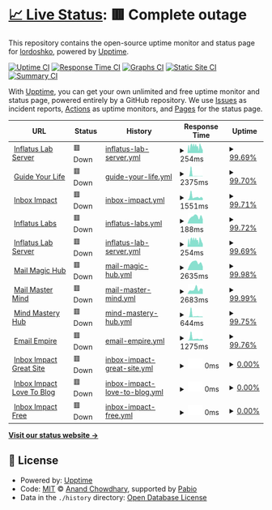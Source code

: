 # [📈 Live Status](https://lordoshko.github.io/MySitesUptime): <!--live status--> **🟥 Complete outage**

This repository contains the open-source uptime monitor and status page for [lordoshko](https://lordoshko.github.io/MySitesUptime), powered by [Upptime](https://github.com/upptime/upptime).

[![Uptime CI](https://github.com/lordoshko/MySitesUptime/workflows/Uptime%20CI/badge.svg)](https://github.com/lordoshko/MySitesUptime/actions?query=workflow%3A%22Uptime+CI%22)
[![Response Time CI](https://github.com/lordoshko/MySitesUptime/workflows/Response%20Time%20CI/badge.svg)](https://github.com/lordoshko/MySitesUptime/actions?query=workflow%3A%22Response+Time+CI%22)
[![Graphs CI](https://github.com/lordoshko/MySitesUptime/workflows/Graphs%20CI/badge.svg)](https://github.com/lordoshko/MySitesUptime/actions?query=workflow%3A%22Graphs+CI%22)
[![Static Site CI](https://github.com/lordoshko/MySitesUptime/workflows/Static%20Site%20CI/badge.svg)](https://github.com/lordoshko/MySitesUptime/actions?query=workflow%3A%22Static+Site+CI%22)
[![Summary CI](https://github.com/lordoshko/MySitesUptime/workflows/Summary%20CI/badge.svg)](https://github.com/lordoshko/MySitesUptime/actions?query=workflow%3A%22Summary+CI%22)

With [Upptime](https://upptime.js.org), you can get your own unlimited and free uptime monitor and status page, powered entirely by a GitHub repository. We use [Issues](https://github.com/lordoshko/MySitesUptime/issues) as incident reports, [Actions](https://github.com/lordoshko/MySitesUptime/actions) as uptime monitors, and [Pages](https://lordoshko.github.io/MySitesUptime) for the status page.

<!--start: status pages-->
<!-- This summary is generated by Upptime (https://github.com/upptime/upptime) -->
<!-- Do not edit this manually, your changes will be overwritten -->
<!-- prettier-ignore -->
| URL | Status | History | Response Time | Uptime |
| --- | ------ | ------- | ------------- | ------ |
| <img alt="" src="https://icons.duckduckgo.com/ip3/server.inflatuslab.com.ico" height="13"> [Inflatus Lab Server](https://server.inflatuslab.com) | 🟥 Down | [inflatus-lab-server.yml](https://github.com/LordOshko/MySitesUptime/commits/HEAD/history/inflatus-lab-server.yml) | <details><summary><img alt="Response time graph" src="./graphs/inflatus-lab-server/response-time-week.png" height="20"> 254ms</summary><br><a href="https://lordoshko.github.io/MySitesUptime/history/inflatus-lab-server"><img alt="Response time 359" src="https://img.shields.io/endpoint?url=https%3A%2F%2Fraw.githubusercontent.com%2FLordOshko%2FMySitesUptime%2FHEAD%2Fapi%2Finflatus-lab-server%2Fresponse-time.json"></a><br><a href="https://lordoshko.github.io/MySitesUptime/history/inflatus-lab-server"><img alt="24-hour response time 148" src="https://img.shields.io/endpoint?url=https%3A%2F%2Fraw.githubusercontent.com%2FLordOshko%2FMySitesUptime%2FHEAD%2Fapi%2Finflatus-lab-server%2Fresponse-time-day.json"></a><br><a href="https://lordoshko.github.io/MySitesUptime/history/inflatus-lab-server"><img alt="7-day response time 254" src="https://img.shields.io/endpoint?url=https%3A%2F%2Fraw.githubusercontent.com%2FLordOshko%2FMySitesUptime%2FHEAD%2Fapi%2Finflatus-lab-server%2Fresponse-time-week.json"></a><br><a href="https://lordoshko.github.io/MySitesUptime/history/inflatus-lab-server"><img alt="30-day response time 260" src="https://img.shields.io/endpoint?url=https%3A%2F%2Fraw.githubusercontent.com%2FLordOshko%2FMySitesUptime%2FHEAD%2Fapi%2Finflatus-lab-server%2Fresponse-time-month.json"></a><br><a href="https://lordoshko.github.io/MySitesUptime/history/inflatus-lab-server"><img alt="1-year response time 359" src="https://img.shields.io/endpoint?url=https%3A%2F%2Fraw.githubusercontent.com%2FLordOshko%2FMySitesUptime%2FHEAD%2Fapi%2Finflatus-lab-server%2Fresponse-time-year.json"></a></details> | <details><summary><a href="https://lordoshko.github.io/MySitesUptime/history/inflatus-lab-server">99.69%</a></summary><a href="https://lordoshko.github.io/MySitesUptime/history/inflatus-lab-server"><img alt="All-time uptime 99.96%" src="https://img.shields.io/endpoint?url=https%3A%2F%2Fraw.githubusercontent.com%2FLordOshko%2FMySitesUptime%2FHEAD%2Fapi%2Finflatus-lab-server%2Fuptime.json"></a><br><a href="https://lordoshko.github.io/MySitesUptime/history/inflatus-lab-server"><img alt="24-hour uptime 99.66%" src="https://img.shields.io/endpoint?url=https%3A%2F%2Fraw.githubusercontent.com%2FLordOshko%2FMySitesUptime%2FHEAD%2Fapi%2Finflatus-lab-server%2Fuptime-day.json"></a><br><a href="https://lordoshko.github.io/MySitesUptime/history/inflatus-lab-server"><img alt="7-day uptime 99.69%" src="https://img.shields.io/endpoint?url=https%3A%2F%2Fraw.githubusercontent.com%2FLordOshko%2FMySitesUptime%2FHEAD%2Fapi%2Finflatus-lab-server%2Fuptime-week.json"></a><br><a href="https://lordoshko.github.io/MySitesUptime/history/inflatus-lab-server"><img alt="30-day uptime 99.88%" src="https://img.shields.io/endpoint?url=https%3A%2F%2Fraw.githubusercontent.com%2FLordOshko%2FMySitesUptime%2FHEAD%2Fapi%2Finflatus-lab-server%2Fuptime-month.json"></a><br><a href="https://lordoshko.github.io/MySitesUptime/history/inflatus-lab-server"><img alt="1-year uptime 99.96%" src="https://img.shields.io/endpoint?url=https%3A%2F%2Fraw.githubusercontent.com%2FLordOshko%2FMySitesUptime%2FHEAD%2Fapi%2Finflatus-lab-server%2Fuptime-year.json"></a></details>
| <img alt="" src="https://icons.duckduckgo.com/ip3/guideyourlife.pro.ico" height="13"> [Guide Your Life](https://guideyourlife.pro) | 🟥 Down | [guide-your-life.yml](https://github.com/LordOshko/MySitesUptime/commits/HEAD/history/guide-your-life.yml) | <details><summary><img alt="Response time graph" src="./graphs/guide-your-life/response-time-week.png" height="20"> 2375ms</summary><br><a href="https://lordoshko.github.io/MySitesUptime/history/guide-your-life"><img alt="Response time 457" src="https://img.shields.io/endpoint?url=https%3A%2F%2Fraw.githubusercontent.com%2FLordOshko%2FMySitesUptime%2FHEAD%2Fapi%2Fguide-your-life%2Fresponse-time.json"></a><br><a href="https://lordoshko.github.io/MySitesUptime/history/guide-your-life"><img alt="24-hour response time 216" src="https://img.shields.io/endpoint?url=https%3A%2F%2Fraw.githubusercontent.com%2FLordOshko%2FMySitesUptime%2FHEAD%2Fapi%2Fguide-your-life%2Fresponse-time-day.json"></a><br><a href="https://lordoshko.github.io/MySitesUptime/history/guide-your-life"><img alt="7-day response time 2375" src="https://img.shields.io/endpoint?url=https%3A%2F%2Fraw.githubusercontent.com%2FLordOshko%2FMySitesUptime%2FHEAD%2Fapi%2Fguide-your-life%2Fresponse-time-week.json"></a><br><a href="https://lordoshko.github.io/MySitesUptime/history/guide-your-life"><img alt="30-day response time 842" src="https://img.shields.io/endpoint?url=https%3A%2F%2Fraw.githubusercontent.com%2FLordOshko%2FMySitesUptime%2FHEAD%2Fapi%2Fguide-your-life%2Fresponse-time-month.json"></a><br><a href="https://lordoshko.github.io/MySitesUptime/history/guide-your-life"><img alt="1-year response time 457" src="https://img.shields.io/endpoint?url=https%3A%2F%2Fraw.githubusercontent.com%2FLordOshko%2FMySitesUptime%2FHEAD%2Fapi%2Fguide-your-life%2Fresponse-time-year.json"></a></details> | <details><summary><a href="https://lordoshko.github.io/MySitesUptime/history/guide-your-life">99.70%</a></summary><a href="https://lordoshko.github.io/MySitesUptime/history/guide-your-life"><img alt="All-time uptime 99.86%" src="https://img.shields.io/endpoint?url=https%3A%2F%2Fraw.githubusercontent.com%2FLordOshko%2FMySitesUptime%2FHEAD%2Fapi%2Fguide-your-life%2Fuptime.json"></a><br><a href="https://lordoshko.github.io/MySitesUptime/history/guide-your-life"><img alt="24-hour uptime 99.69%" src="https://img.shields.io/endpoint?url=https%3A%2F%2Fraw.githubusercontent.com%2FLordOshko%2FMySitesUptime%2FHEAD%2Fapi%2Fguide-your-life%2Fuptime-day.json"></a><br><a href="https://lordoshko.github.io/MySitesUptime/history/guide-your-life"><img alt="7-day uptime 99.70%" src="https://img.shields.io/endpoint?url=https%3A%2F%2Fraw.githubusercontent.com%2FLordOshko%2FMySitesUptime%2FHEAD%2Fapi%2Fguide-your-life%2Fuptime-week.json"></a><br><a href="https://lordoshko.github.io/MySitesUptime/history/guide-your-life"><img alt="30-day uptime 99.84%" src="https://img.shields.io/endpoint?url=https%3A%2F%2Fraw.githubusercontent.com%2FLordOshko%2FMySitesUptime%2FHEAD%2Fapi%2Fguide-your-life%2Fuptime-month.json"></a><br><a href="https://lordoshko.github.io/MySitesUptime/history/guide-your-life"><img alt="1-year uptime 99.86%" src="https://img.shields.io/endpoint?url=https%3A%2F%2Fraw.githubusercontent.com%2FLordOshko%2FMySitesUptime%2FHEAD%2Fapi%2Fguide-your-life%2Fuptime-year.json"></a></details>
| <img alt="" src="https://icons.duckduckgo.com/ip3/inboximpact.lol.ico" height="13"> [Inbox Impact](https://inboximpact.lol) | 🟥 Down | [inbox-impact.yml](https://github.com/LordOshko/MySitesUptime/commits/HEAD/history/inbox-impact.yml) | <details><summary><img alt="Response time graph" src="./graphs/inbox-impact/response-time-week.png" height="20"> 1551ms</summary><br><a href="https://lordoshko.github.io/MySitesUptime/history/inbox-impact"><img alt="Response time 1342" src="https://img.shields.io/endpoint?url=https%3A%2F%2Fraw.githubusercontent.com%2FLordOshko%2FMySitesUptime%2FHEAD%2Fapi%2Finbox-impact%2Fresponse-time.json"></a><br><a href="https://lordoshko.github.io/MySitesUptime/history/inbox-impact"><img alt="24-hour response time 900" src="https://img.shields.io/endpoint?url=https%3A%2F%2Fraw.githubusercontent.com%2FLordOshko%2FMySitesUptime%2FHEAD%2Fapi%2Finbox-impact%2Fresponse-time-day.json"></a><br><a href="https://lordoshko.github.io/MySitesUptime/history/inbox-impact"><img alt="7-day response time 1551" src="https://img.shields.io/endpoint?url=https%3A%2F%2Fraw.githubusercontent.com%2FLordOshko%2FMySitesUptime%2FHEAD%2Fapi%2Finbox-impact%2Fresponse-time-week.json"></a><br><a href="https://lordoshko.github.io/MySitesUptime/history/inbox-impact"><img alt="30-day response time 1248" src="https://img.shields.io/endpoint?url=https%3A%2F%2Fraw.githubusercontent.com%2FLordOshko%2FMySitesUptime%2FHEAD%2Fapi%2Finbox-impact%2Fresponse-time-month.json"></a><br><a href="https://lordoshko.github.io/MySitesUptime/history/inbox-impact"><img alt="1-year response time 1342" src="https://img.shields.io/endpoint?url=https%3A%2F%2Fraw.githubusercontent.com%2FLordOshko%2FMySitesUptime%2FHEAD%2Fapi%2Finbox-impact%2Fresponse-time-year.json"></a></details> | <details><summary><a href="https://lordoshko.github.io/MySitesUptime/history/inbox-impact">99.71%</a></summary><a href="https://lordoshko.github.io/MySitesUptime/history/inbox-impact"><img alt="All-time uptime 71.98%" src="https://img.shields.io/endpoint?url=https%3A%2F%2Fraw.githubusercontent.com%2FLordOshko%2FMySitesUptime%2FHEAD%2Fapi%2Finbox-impact%2Fuptime.json"></a><br><a href="https://lordoshko.github.io/MySitesUptime/history/inbox-impact"><img alt="24-hour uptime 99.73%" src="https://img.shields.io/endpoint?url=https%3A%2F%2Fraw.githubusercontent.com%2FLordOshko%2FMySitesUptime%2FHEAD%2Fapi%2Finbox-impact%2Fuptime-day.json"></a><br><a href="https://lordoshko.github.io/MySitesUptime/history/inbox-impact"><img alt="7-day uptime 99.71%" src="https://img.shields.io/endpoint?url=https%3A%2F%2Fraw.githubusercontent.com%2FLordOshko%2FMySitesUptime%2FHEAD%2Fapi%2Finbox-impact%2Fuptime-week.json"></a><br><a href="https://lordoshko.github.io/MySitesUptime/history/inbox-impact"><img alt="30-day uptime 99.84%" src="https://img.shields.io/endpoint?url=https%3A%2F%2Fraw.githubusercontent.com%2FLordOshko%2FMySitesUptime%2FHEAD%2Fapi%2Finbox-impact%2Fuptime-month.json"></a><br><a href="https://lordoshko.github.io/MySitesUptime/history/inbox-impact"><img alt="1-year uptime 71.98%" src="https://img.shields.io/endpoint?url=https%3A%2F%2Fraw.githubusercontent.com%2FLordOshko%2FMySitesUptime%2FHEAD%2Fapi%2Finbox-impact%2Fuptime-year.json"></a></details>
| <img alt="" src="https://icons.duckduckgo.com/ip3/inflatuslabs.com.ico" height="13"> [Inflatus Labs](https://inflatuslabs.com) | 🟥 Down | [inflatus-labs.yml](https://github.com/LordOshko/MySitesUptime/commits/HEAD/history/inflatus-labs.yml) | <details><summary><img alt="Response time graph" src="./graphs/inflatus-labs/response-time-week.png" height="20"> 188ms</summary><br><a href="https://lordoshko.github.io/MySitesUptime/history/inflatus-labs"><img alt="Response time 214" src="https://img.shields.io/endpoint?url=https%3A%2F%2Fraw.githubusercontent.com%2FLordOshko%2FMySitesUptime%2FHEAD%2Fapi%2Finflatus-labs%2Fresponse-time.json"></a><br><a href="https://lordoshko.github.io/MySitesUptime/history/inflatus-labs"><img alt="24-hour response time 116" src="https://img.shields.io/endpoint?url=https%3A%2F%2Fraw.githubusercontent.com%2FLordOshko%2FMySitesUptime%2FHEAD%2Fapi%2Finflatus-labs%2Fresponse-time-day.json"></a><br><a href="https://lordoshko.github.io/MySitesUptime/history/inflatus-labs"><img alt="7-day response time 188" src="https://img.shields.io/endpoint?url=https%3A%2F%2Fraw.githubusercontent.com%2FLordOshko%2FMySitesUptime%2FHEAD%2Fapi%2Finflatus-labs%2Fresponse-time-week.json"></a><br><a href="https://lordoshko.github.io/MySitesUptime/history/inflatus-labs"><img alt="30-day response time 212" src="https://img.shields.io/endpoint?url=https%3A%2F%2Fraw.githubusercontent.com%2FLordOshko%2FMySitesUptime%2FHEAD%2Fapi%2Finflatus-labs%2Fresponse-time-month.json"></a><br><a href="https://lordoshko.github.io/MySitesUptime/history/inflatus-labs"><img alt="1-year response time 214" src="https://img.shields.io/endpoint?url=https%3A%2F%2Fraw.githubusercontent.com%2FLordOshko%2FMySitesUptime%2FHEAD%2Fapi%2Finflatus-labs%2Fresponse-time-year.json"></a></details> | <details><summary><a href="https://lordoshko.github.io/MySitesUptime/history/inflatus-labs">99.72%</a></summary><a href="https://lordoshko.github.io/MySitesUptime/history/inflatus-labs"><img alt="All-time uptime 99.88%" src="https://img.shields.io/endpoint?url=https%3A%2F%2Fraw.githubusercontent.com%2FLordOshko%2FMySitesUptime%2FHEAD%2Fapi%2Finflatus-labs%2Fuptime.json"></a><br><a href="https://lordoshko.github.io/MySitesUptime/history/inflatus-labs"><img alt="24-hour uptime 99.77%" src="https://img.shields.io/endpoint?url=https%3A%2F%2Fraw.githubusercontent.com%2FLordOshko%2FMySitesUptime%2FHEAD%2Fapi%2Finflatus-labs%2Fuptime-day.json"></a><br><a href="https://lordoshko.github.io/MySitesUptime/history/inflatus-labs"><img alt="7-day uptime 99.72%" src="https://img.shields.io/endpoint?url=https%3A%2F%2Fraw.githubusercontent.com%2FLordOshko%2FMySitesUptime%2FHEAD%2Fapi%2Finflatus-labs%2Fuptime-week.json"></a><br><a href="https://lordoshko.github.io/MySitesUptime/history/inflatus-labs"><img alt="30-day uptime 99.85%" src="https://img.shields.io/endpoint?url=https%3A%2F%2Fraw.githubusercontent.com%2FLordOshko%2FMySitesUptime%2FHEAD%2Fapi%2Finflatus-labs%2Fuptime-month.json"></a><br><a href="https://lordoshko.github.io/MySitesUptime/history/inflatus-labs"><img alt="1-year uptime 99.88%" src="https://img.shields.io/endpoint?url=https%3A%2F%2Fraw.githubusercontent.com%2FLordOshko%2FMySitesUptime%2FHEAD%2Fapi%2Finflatus-labs%2Fuptime-year.json"></a></details>
| <img alt="" src="https://icons.duckduckgo.com/ip3/server.inflatuslab.com.ico" height="13"> [Inflatus Lab Server](https://server.inflatuslab.com) | 🟥 Down | [inflatus-lab-server.yml](https://github.com/LordOshko/MySitesUptime/commits/HEAD/history/inflatus-lab-server.yml) | <details><summary><img alt="Response time graph" src="./graphs/inflatus-lab-server/response-time-week.png" height="20"> 254ms</summary><br><a href="https://lordoshko.github.io/MySitesUptime/history/inflatus-lab-server"><img alt="Response time 359" src="https://img.shields.io/endpoint?url=https%3A%2F%2Fraw.githubusercontent.com%2FLordOshko%2FMySitesUptime%2FHEAD%2Fapi%2Finflatus-lab-server%2Fresponse-time.json"></a><br><a href="https://lordoshko.github.io/MySitesUptime/history/inflatus-lab-server"><img alt="24-hour response time 148" src="https://img.shields.io/endpoint?url=https%3A%2F%2Fraw.githubusercontent.com%2FLordOshko%2FMySitesUptime%2FHEAD%2Fapi%2Finflatus-lab-server%2Fresponse-time-day.json"></a><br><a href="https://lordoshko.github.io/MySitesUptime/history/inflatus-lab-server"><img alt="7-day response time 254" src="https://img.shields.io/endpoint?url=https%3A%2F%2Fraw.githubusercontent.com%2FLordOshko%2FMySitesUptime%2FHEAD%2Fapi%2Finflatus-lab-server%2Fresponse-time-week.json"></a><br><a href="https://lordoshko.github.io/MySitesUptime/history/inflatus-lab-server"><img alt="30-day response time 260" src="https://img.shields.io/endpoint?url=https%3A%2F%2Fraw.githubusercontent.com%2FLordOshko%2FMySitesUptime%2FHEAD%2Fapi%2Finflatus-lab-server%2Fresponse-time-month.json"></a><br><a href="https://lordoshko.github.io/MySitesUptime/history/inflatus-lab-server"><img alt="1-year response time 359" src="https://img.shields.io/endpoint?url=https%3A%2F%2Fraw.githubusercontent.com%2FLordOshko%2FMySitesUptime%2FHEAD%2Fapi%2Finflatus-lab-server%2Fresponse-time-year.json"></a></details> | <details><summary><a href="https://lordoshko.github.io/MySitesUptime/history/inflatus-lab-server">99.69%</a></summary><a href="https://lordoshko.github.io/MySitesUptime/history/inflatus-lab-server"><img alt="All-time uptime 99.96%" src="https://img.shields.io/endpoint?url=https%3A%2F%2Fraw.githubusercontent.com%2FLordOshko%2FMySitesUptime%2FHEAD%2Fapi%2Finflatus-lab-server%2Fuptime.json"></a><br><a href="https://lordoshko.github.io/MySitesUptime/history/inflatus-lab-server"><img alt="24-hour uptime 99.66%" src="https://img.shields.io/endpoint?url=https%3A%2F%2Fraw.githubusercontent.com%2FLordOshko%2FMySitesUptime%2FHEAD%2Fapi%2Finflatus-lab-server%2Fuptime-day.json"></a><br><a href="https://lordoshko.github.io/MySitesUptime/history/inflatus-lab-server"><img alt="7-day uptime 99.69%" src="https://img.shields.io/endpoint?url=https%3A%2F%2Fraw.githubusercontent.com%2FLordOshko%2FMySitesUptime%2FHEAD%2Fapi%2Finflatus-lab-server%2Fuptime-week.json"></a><br><a href="https://lordoshko.github.io/MySitesUptime/history/inflatus-lab-server"><img alt="30-day uptime 99.88%" src="https://img.shields.io/endpoint?url=https%3A%2F%2Fraw.githubusercontent.com%2FLordOshko%2FMySitesUptime%2FHEAD%2Fapi%2Finflatus-lab-server%2Fuptime-month.json"></a><br><a href="https://lordoshko.github.io/MySitesUptime/history/inflatus-lab-server"><img alt="1-year uptime 99.96%" src="https://img.shields.io/endpoint?url=https%3A%2F%2Fraw.githubusercontent.com%2FLordOshko%2FMySitesUptime%2FHEAD%2Fapi%2Finflatus-lab-server%2Fuptime-year.json"></a></details>
| <img alt="" src="https://icons.duckduckgo.com/ip3/mailmagichub.lol.ico" height="13"> [Mail Magic Hub](https://mailmagichub.lol) | 🟥 Down | [mail-magic-hub.yml](https://github.com/LordOshko/MySitesUptime/commits/HEAD/history/mail-magic-hub.yml) | <details><summary><img alt="Response time graph" src="./graphs/mail-magic-hub/response-time-week.png" height="20"> 2635ms</summary><br><a href="https://lordoshko.github.io/MySitesUptime/history/mail-magic-hub"><img alt="Response time 466" src="https://img.shields.io/endpoint?url=https%3A%2F%2Fraw.githubusercontent.com%2FLordOshko%2FMySitesUptime%2FHEAD%2Fapi%2Fmail-magic-hub%2Fresponse-time.json"></a><br><a href="https://lordoshko.github.io/MySitesUptime/history/mail-magic-hub"><img alt="24-hour response time 9763" src="https://img.shields.io/endpoint?url=https%3A%2F%2Fraw.githubusercontent.com%2FLordOshko%2FMySitesUptime%2FHEAD%2Fapi%2Fmail-magic-hub%2Fresponse-time-day.json"></a><br><a href="https://lordoshko.github.io/MySitesUptime/history/mail-magic-hub"><img alt="7-day response time 2635" src="https://img.shields.io/endpoint?url=https%3A%2F%2Fraw.githubusercontent.com%2FLordOshko%2FMySitesUptime%2FHEAD%2Fapi%2Fmail-magic-hub%2Fresponse-time-week.json"></a><br><a href="https://lordoshko.github.io/MySitesUptime/history/mail-magic-hub"><img alt="30-day response time 880" src="https://img.shields.io/endpoint?url=https%3A%2F%2Fraw.githubusercontent.com%2FLordOshko%2FMySitesUptime%2FHEAD%2Fapi%2Fmail-magic-hub%2Fresponse-time-month.json"></a><br><a href="https://lordoshko.github.io/MySitesUptime/history/mail-magic-hub"><img alt="1-year response time 466" src="https://img.shields.io/endpoint?url=https%3A%2F%2Fraw.githubusercontent.com%2FLordOshko%2FMySitesUptime%2FHEAD%2Fapi%2Fmail-magic-hub%2Fresponse-time-year.json"></a></details> | <details><summary><a href="https://lordoshko.github.io/MySitesUptime/history/mail-magic-hub">99.98%</a></summary><a href="https://lordoshko.github.io/MySitesUptime/history/mail-magic-hub"><img alt="All-time uptime 100.00%" src="https://img.shields.io/endpoint?url=https%3A%2F%2Fraw.githubusercontent.com%2FLordOshko%2FMySitesUptime%2FHEAD%2Fapi%2Fmail-magic-hub%2Fuptime.json"></a><br><a href="https://lordoshko.github.io/MySitesUptime/history/mail-magic-hub"><img alt="24-hour uptime 99.85%" src="https://img.shields.io/endpoint?url=https%3A%2F%2Fraw.githubusercontent.com%2FLordOshko%2FMySitesUptime%2FHEAD%2Fapi%2Fmail-magic-hub%2Fuptime-day.json"></a><br><a href="https://lordoshko.github.io/MySitesUptime/history/mail-magic-hub"><img alt="7-day uptime 99.98%" src="https://img.shields.io/endpoint?url=https%3A%2F%2Fraw.githubusercontent.com%2FLordOshko%2FMySitesUptime%2FHEAD%2Fapi%2Fmail-magic-hub%2Fuptime-week.json"></a><br><a href="https://lordoshko.github.io/MySitesUptime/history/mail-magic-hub"><img alt="30-day uptime 100.00%" src="https://img.shields.io/endpoint?url=https%3A%2F%2Fraw.githubusercontent.com%2FLordOshko%2FMySitesUptime%2FHEAD%2Fapi%2Fmail-magic-hub%2Fuptime-month.json"></a><br><a href="https://lordoshko.github.io/MySitesUptime/history/mail-magic-hub"><img alt="1-year uptime 100.00%" src="https://img.shields.io/endpoint?url=https%3A%2F%2Fraw.githubusercontent.com%2FLordOshko%2FMySitesUptime%2FHEAD%2Fapi%2Fmail-magic-hub%2Fuptime-year.json"></a></details>
| <img alt="" src="https://icons.duckduckgo.com/ip3/mailmastermind.lol.ico" height="13"> [Mail Master Mind](https://mailmastermind.lol) | 🟥 Down | [mail-master-mind.yml](https://github.com/LordOshko/MySitesUptime/commits/HEAD/history/mail-master-mind.yml) | <details><summary><img alt="Response time graph" src="./graphs/mail-master-mind/response-time-week.png" height="20"> 2683ms</summary><br><a href="https://lordoshko.github.io/MySitesUptime/history/mail-master-mind"><img alt="Response time 459" src="https://img.shields.io/endpoint?url=https%3A%2F%2Fraw.githubusercontent.com%2FLordOshko%2FMySitesUptime%2FHEAD%2Fapi%2Fmail-master-mind%2Fresponse-time.json"></a><br><a href="https://lordoshko.github.io/MySitesUptime/history/mail-master-mind"><img alt="24-hour response time 9931" src="https://img.shields.io/endpoint?url=https%3A%2F%2Fraw.githubusercontent.com%2FLordOshko%2FMySitesUptime%2FHEAD%2Fapi%2Fmail-master-mind%2Fresponse-time-day.json"></a><br><a href="https://lordoshko.github.io/MySitesUptime/history/mail-master-mind"><img alt="7-day response time 2683" src="https://img.shields.io/endpoint?url=https%3A%2F%2Fraw.githubusercontent.com%2FLordOshko%2FMySitesUptime%2FHEAD%2Fapi%2Fmail-master-mind%2Fresponse-time-week.json"></a><br><a href="https://lordoshko.github.io/MySitesUptime/history/mail-master-mind"><img alt="30-day response time 880" src="https://img.shields.io/endpoint?url=https%3A%2F%2Fraw.githubusercontent.com%2FLordOshko%2FMySitesUptime%2FHEAD%2Fapi%2Fmail-master-mind%2Fresponse-time-month.json"></a><br><a href="https://lordoshko.github.io/MySitesUptime/history/mail-master-mind"><img alt="1-year response time 459" src="https://img.shields.io/endpoint?url=https%3A%2F%2Fraw.githubusercontent.com%2FLordOshko%2FMySitesUptime%2FHEAD%2Fapi%2Fmail-master-mind%2Fresponse-time-year.json"></a></details> | <details><summary><a href="https://lordoshko.github.io/MySitesUptime/history/mail-master-mind">99.99%</a></summary><a href="https://lordoshko.github.io/MySitesUptime/history/mail-master-mind"><img alt="All-time uptime 100.00%" src="https://img.shields.io/endpoint?url=https%3A%2F%2Fraw.githubusercontent.com%2FLordOshko%2FMySitesUptime%2FHEAD%2Fapi%2Fmail-master-mind%2Fuptime.json"></a><br><a href="https://lordoshko.github.io/MySitesUptime/history/mail-master-mind"><img alt="24-hour uptime 99.92%" src="https://img.shields.io/endpoint?url=https%3A%2F%2Fraw.githubusercontent.com%2FLordOshko%2FMySitesUptime%2FHEAD%2Fapi%2Fmail-master-mind%2Fuptime-day.json"></a><br><a href="https://lordoshko.github.io/MySitesUptime/history/mail-master-mind"><img alt="7-day uptime 99.99%" src="https://img.shields.io/endpoint?url=https%3A%2F%2Fraw.githubusercontent.com%2FLordOshko%2FMySitesUptime%2FHEAD%2Fapi%2Fmail-master-mind%2Fuptime-week.json"></a><br><a href="https://lordoshko.github.io/MySitesUptime/history/mail-master-mind"><img alt="30-day uptime 100.00%" src="https://img.shields.io/endpoint?url=https%3A%2F%2Fraw.githubusercontent.com%2FLordOshko%2FMySitesUptime%2FHEAD%2Fapi%2Fmail-master-mind%2Fuptime-month.json"></a><br><a href="https://lordoshko.github.io/MySitesUptime/history/mail-master-mind"><img alt="1-year uptime 100.00%" src="https://img.shields.io/endpoint?url=https%3A%2F%2Fraw.githubusercontent.com%2FLordOshko%2FMySitesUptime%2FHEAD%2Fapi%2Fmail-master-mind%2Fuptime-year.json"></a></details>
| <img alt="" src="https://icons.duckduckgo.com/ip3/mindmasteryhub.pro.ico" height="13"> [Mind Mastery Hub](https://mindmasteryhub.pro) | 🟥 Down | [mind-mastery-hub.yml](https://github.com/LordOshko/MySitesUptime/commits/HEAD/history/mind-mastery-hub.yml) | <details><summary><img alt="Response time graph" src="./graphs/mind-mastery-hub/response-time-week.png" height="20"> 644ms</summary><br><a href="https://lordoshko.github.io/MySitesUptime/history/mind-mastery-hub"><img alt="Response time 338" src="https://img.shields.io/endpoint?url=https%3A%2F%2Fraw.githubusercontent.com%2FLordOshko%2FMySitesUptime%2FHEAD%2Fapi%2Fmind-mastery-hub%2Fresponse-time.json"></a><br><a href="https://lordoshko.github.io/MySitesUptime/history/mind-mastery-hub"><img alt="24-hour response time 200" src="https://img.shields.io/endpoint?url=https%3A%2F%2Fraw.githubusercontent.com%2FLordOshko%2FMySitesUptime%2FHEAD%2Fapi%2Fmind-mastery-hub%2Fresponse-time-day.json"></a><br><a href="https://lordoshko.github.io/MySitesUptime/history/mind-mastery-hub"><img alt="7-day response time 644" src="https://img.shields.io/endpoint?url=https%3A%2F%2Fraw.githubusercontent.com%2FLordOshko%2FMySitesUptime%2FHEAD%2Fapi%2Fmind-mastery-hub%2Fresponse-time-week.json"></a><br><a href="https://lordoshko.github.io/MySitesUptime/history/mind-mastery-hub"><img alt="30-day response time 377" src="https://img.shields.io/endpoint?url=https%3A%2F%2Fraw.githubusercontent.com%2FLordOshko%2FMySitesUptime%2FHEAD%2Fapi%2Fmind-mastery-hub%2Fresponse-time-month.json"></a><br><a href="https://lordoshko.github.io/MySitesUptime/history/mind-mastery-hub"><img alt="1-year response time 338" src="https://img.shields.io/endpoint?url=https%3A%2F%2Fraw.githubusercontent.com%2FLordOshko%2FMySitesUptime%2FHEAD%2Fapi%2Fmind-mastery-hub%2Fresponse-time-year.json"></a></details> | <details><summary><a href="https://lordoshko.github.io/MySitesUptime/history/mind-mastery-hub">99.75%</a></summary><a href="https://lordoshko.github.io/MySitesUptime/history/mind-mastery-hub"><img alt="All-time uptime 99.97%" src="https://img.shields.io/endpoint?url=https%3A%2F%2Fraw.githubusercontent.com%2FLordOshko%2FMySitesUptime%2FHEAD%2Fapi%2Fmind-mastery-hub%2Fuptime.json"></a><br><a href="https://lordoshko.github.io/MySitesUptime/history/mind-mastery-hub"><img alt="24-hour uptime 99.95%" src="https://img.shields.io/endpoint?url=https%3A%2F%2Fraw.githubusercontent.com%2FLordOshko%2FMySitesUptime%2FHEAD%2Fapi%2Fmind-mastery-hub%2Fuptime-day.json"></a><br><a href="https://lordoshko.github.io/MySitesUptime/history/mind-mastery-hub"><img alt="7-day uptime 99.75%" src="https://img.shields.io/endpoint?url=https%3A%2F%2Fraw.githubusercontent.com%2FLordOshko%2FMySitesUptime%2FHEAD%2Fapi%2Fmind-mastery-hub%2Fuptime-week.json"></a><br><a href="https://lordoshko.github.io/MySitesUptime/history/mind-mastery-hub"><img alt="30-day uptime 99.90%" src="https://img.shields.io/endpoint?url=https%3A%2F%2Fraw.githubusercontent.com%2FLordOshko%2FMySitesUptime%2FHEAD%2Fapi%2Fmind-mastery-hub%2Fuptime-month.json"></a><br><a href="https://lordoshko.github.io/MySitesUptime/history/mind-mastery-hub"><img alt="1-year uptime 99.97%" src="https://img.shields.io/endpoint?url=https%3A%2F%2Fraw.githubusercontent.com%2FLordOshko%2FMySitesUptime%2FHEAD%2Fapi%2Fmind-mastery-hub%2Fuptime-year.json"></a></details>
| <img alt="" src="https://icons.duckduckgo.com/ip3/emailempire.lol.ico" height="13"> [Email Empire](https://emailempire.lol) | 🟥 Down | [email-empire.yml](https://github.com/LordOshko/MySitesUptime/commits/HEAD/history/email-empire.yml) | <details><summary><img alt="Response time graph" src="./graphs/email-empire/response-time-week.png" height="20"> 1275ms</summary><br><a href="https://lordoshko.github.io/MySitesUptime/history/email-empire"><img alt="Response time 1181" src="https://img.shields.io/endpoint?url=https%3A%2F%2Fraw.githubusercontent.com%2FLordOshko%2FMySitesUptime%2FHEAD%2Fapi%2Femail-empire%2Fresponse-time.json"></a><br><a href="https://lordoshko.github.io/MySitesUptime/history/email-empire"><img alt="24-hour response time 653" src="https://img.shields.io/endpoint?url=https%3A%2F%2Fraw.githubusercontent.com%2FLordOshko%2FMySitesUptime%2FHEAD%2Fapi%2Femail-empire%2Fresponse-time-day.json"></a><br><a href="https://lordoshko.github.io/MySitesUptime/history/email-empire"><img alt="7-day response time 1275" src="https://img.shields.io/endpoint?url=https%3A%2F%2Fraw.githubusercontent.com%2FLordOshko%2FMySitesUptime%2FHEAD%2Fapi%2Femail-empire%2Fresponse-time-week.json"></a><br><a href="https://lordoshko.github.io/MySitesUptime/history/email-empire"><img alt="30-day response time 968" src="https://img.shields.io/endpoint?url=https%3A%2F%2Fraw.githubusercontent.com%2FLordOshko%2FMySitesUptime%2FHEAD%2Fapi%2Femail-empire%2Fresponse-time-month.json"></a><br><a href="https://lordoshko.github.io/MySitesUptime/history/email-empire"><img alt="1-year response time 1181" src="https://img.shields.io/endpoint?url=https%3A%2F%2Fraw.githubusercontent.com%2FLordOshko%2FMySitesUptime%2FHEAD%2Fapi%2Femail-empire%2Fresponse-time-year.json"></a></details> | <details><summary><a href="https://lordoshko.github.io/MySitesUptime/history/email-empire">99.76%</a></summary><a href="https://lordoshko.github.io/MySitesUptime/history/email-empire"><img alt="All-time uptime 72.10%" src="https://img.shields.io/endpoint?url=https%3A%2F%2Fraw.githubusercontent.com%2FLordOshko%2FMySitesUptime%2FHEAD%2Fapi%2Femail-empire%2Fuptime.json"></a><br><a href="https://lordoshko.github.io/MySitesUptime/history/email-empire"><img alt="24-hour uptime 99.99%" src="https://img.shields.io/endpoint?url=https%3A%2F%2Fraw.githubusercontent.com%2FLordOshko%2FMySitesUptime%2FHEAD%2Fapi%2Femail-empire%2Fuptime-day.json"></a><br><a href="https://lordoshko.github.io/MySitesUptime/history/email-empire"><img alt="7-day uptime 99.76%" src="https://img.shields.io/endpoint?url=https%3A%2F%2Fraw.githubusercontent.com%2FLordOshko%2FMySitesUptime%2FHEAD%2Fapi%2Femail-empire%2Fuptime-week.json"></a><br><a href="https://lordoshko.github.io/MySitesUptime/history/email-empire"><img alt="30-day uptime 99.90%" src="https://img.shields.io/endpoint?url=https%3A%2F%2Fraw.githubusercontent.com%2FLordOshko%2FMySitesUptime%2FHEAD%2Fapi%2Femail-empire%2Fuptime-month.json"></a><br><a href="https://lordoshko.github.io/MySitesUptime/history/email-empire"><img alt="1-year uptime 72.10%" src="https://img.shields.io/endpoint?url=https%3A%2F%2Fraw.githubusercontent.com%2FLordOshko%2FMySitesUptime%2FHEAD%2Fapi%2Femail-empire%2Fuptime-year.json"></a></details>
| <img alt="" src="https://icons.duckduckgo.com/ip3/inboximpact.great-site.net.ico" height="13"> [Inbox Impact Great Site](https://inboximpact.great-site.net) | 🟥 Down | [inbox-impact-great-site.yml](https://github.com/LordOshko/MySitesUptime/commits/HEAD/history/inbox-impact-great-site.yml) | <details><summary><img alt="Response time graph" src="./graphs/inbox-impact-great-site/response-time-week.png" height="20"> 0ms</summary><br><a href="https://lordoshko.github.io/MySitesUptime/history/inbox-impact-great-site"><img alt="Response time 0" src="https://img.shields.io/endpoint?url=https%3A%2F%2Fraw.githubusercontent.com%2FLordOshko%2FMySitesUptime%2FHEAD%2Fapi%2Finbox-impact-great-site%2Fresponse-time.json"></a><br><a href="https://lordoshko.github.io/MySitesUptime/history/inbox-impact-great-site"><img alt="24-hour response time 0" src="https://img.shields.io/endpoint?url=https%3A%2F%2Fraw.githubusercontent.com%2FLordOshko%2FMySitesUptime%2FHEAD%2Fapi%2Finbox-impact-great-site%2Fresponse-time-day.json"></a><br><a href="https://lordoshko.github.io/MySitesUptime/history/inbox-impact-great-site"><img alt="7-day response time 0" src="https://img.shields.io/endpoint?url=https%3A%2F%2Fraw.githubusercontent.com%2FLordOshko%2FMySitesUptime%2FHEAD%2Fapi%2Finbox-impact-great-site%2Fresponse-time-week.json"></a><br><a href="https://lordoshko.github.io/MySitesUptime/history/inbox-impact-great-site"><img alt="30-day response time 0" src="https://img.shields.io/endpoint?url=https%3A%2F%2Fraw.githubusercontent.com%2FLordOshko%2FMySitesUptime%2FHEAD%2Fapi%2Finbox-impact-great-site%2Fresponse-time-month.json"></a><br><a href="https://lordoshko.github.io/MySitesUptime/history/inbox-impact-great-site"><img alt="1-year response time 0" src="https://img.shields.io/endpoint?url=https%3A%2F%2Fraw.githubusercontent.com%2FLordOshko%2FMySitesUptime%2FHEAD%2Fapi%2Finbox-impact-great-site%2Fresponse-time-year.json"></a></details> | <details><summary><a href="https://lordoshko.github.io/MySitesUptime/history/inbox-impact-great-site">0.00%</a></summary><a href="https://lordoshko.github.io/MySitesUptime/history/inbox-impact-great-site"><img alt="All-time uptime 0.00%" src="https://img.shields.io/endpoint?url=https%3A%2F%2Fraw.githubusercontent.com%2FLordOshko%2FMySitesUptime%2FHEAD%2Fapi%2Finbox-impact-great-site%2Fuptime.json"></a><br><a href="https://lordoshko.github.io/MySitesUptime/history/inbox-impact-great-site"><img alt="24-hour uptime 0.00%" src="https://img.shields.io/endpoint?url=https%3A%2F%2Fraw.githubusercontent.com%2FLordOshko%2FMySitesUptime%2FHEAD%2Fapi%2Finbox-impact-great-site%2Fuptime-day.json"></a><br><a href="https://lordoshko.github.io/MySitesUptime/history/inbox-impact-great-site"><img alt="7-day uptime 0.00%" src="https://img.shields.io/endpoint?url=https%3A%2F%2Fraw.githubusercontent.com%2FLordOshko%2FMySitesUptime%2FHEAD%2Fapi%2Finbox-impact-great-site%2Fuptime-week.json"></a><br><a href="https://lordoshko.github.io/MySitesUptime/history/inbox-impact-great-site"><img alt="30-day uptime 1.38%" src="https://img.shields.io/endpoint?url=https%3A%2F%2Fraw.githubusercontent.com%2FLordOshko%2FMySitesUptime%2FHEAD%2Fapi%2Finbox-impact-great-site%2Fuptime-month.json"></a><br><a href="https://lordoshko.github.io/MySitesUptime/history/inbox-impact-great-site"><img alt="1-year uptime 0.00%" src="https://img.shields.io/endpoint?url=https%3A%2F%2Fraw.githubusercontent.com%2FLordOshko%2FMySitesUptime%2FHEAD%2Fapi%2Finbox-impact-great-site%2Fuptime-year.json"></a></details>
| <img alt="" src="https://icons.duckduckgo.com/ip3/inboximpact.lovestoblog.com.ico" height="13"> [Inbox Impact Love To Blog](https://inboximpact.lovestoblog.com) | 🟥 Down | [inbox-impact-love-to-blog.yml](https://github.com/LordOshko/MySitesUptime/commits/HEAD/history/inbox-impact-love-to-blog.yml) | <details><summary><img alt="Response time graph" src="./graphs/inbox-impact-love-to-blog/response-time-week.png" height="20"> 0ms</summary><br><a href="https://lordoshko.github.io/MySitesUptime/history/inbox-impact-love-to-blog"><img alt="Response time 0" src="https://img.shields.io/endpoint?url=https%3A%2F%2Fraw.githubusercontent.com%2FLordOshko%2FMySitesUptime%2FHEAD%2Fapi%2Finbox-impact-love-to-blog%2Fresponse-time.json"></a><br><a href="https://lordoshko.github.io/MySitesUptime/history/inbox-impact-love-to-blog"><img alt="24-hour response time 0" src="https://img.shields.io/endpoint?url=https%3A%2F%2Fraw.githubusercontent.com%2FLordOshko%2FMySitesUptime%2FHEAD%2Fapi%2Finbox-impact-love-to-blog%2Fresponse-time-day.json"></a><br><a href="https://lordoshko.github.io/MySitesUptime/history/inbox-impact-love-to-blog"><img alt="7-day response time 0" src="https://img.shields.io/endpoint?url=https%3A%2F%2Fraw.githubusercontent.com%2FLordOshko%2FMySitesUptime%2FHEAD%2Fapi%2Finbox-impact-love-to-blog%2Fresponse-time-week.json"></a><br><a href="https://lordoshko.github.io/MySitesUptime/history/inbox-impact-love-to-blog"><img alt="30-day response time 0" src="https://img.shields.io/endpoint?url=https%3A%2F%2Fraw.githubusercontent.com%2FLordOshko%2FMySitesUptime%2FHEAD%2Fapi%2Finbox-impact-love-to-blog%2Fresponse-time-month.json"></a><br><a href="https://lordoshko.github.io/MySitesUptime/history/inbox-impact-love-to-blog"><img alt="1-year response time 0" src="https://img.shields.io/endpoint?url=https%3A%2F%2Fraw.githubusercontent.com%2FLordOshko%2FMySitesUptime%2FHEAD%2Fapi%2Finbox-impact-love-to-blog%2Fresponse-time-year.json"></a></details> | <details><summary><a href="https://lordoshko.github.io/MySitesUptime/history/inbox-impact-love-to-blog">0.00%</a></summary><a href="https://lordoshko.github.io/MySitesUptime/history/inbox-impact-love-to-blog"><img alt="All-time uptime 0.00%" src="https://img.shields.io/endpoint?url=https%3A%2F%2Fraw.githubusercontent.com%2FLordOshko%2FMySitesUptime%2FHEAD%2Fapi%2Finbox-impact-love-to-blog%2Fuptime.json"></a><br><a href="https://lordoshko.github.io/MySitesUptime/history/inbox-impact-love-to-blog"><img alt="24-hour uptime 0.00%" src="https://img.shields.io/endpoint?url=https%3A%2F%2Fraw.githubusercontent.com%2FLordOshko%2FMySitesUptime%2FHEAD%2Fapi%2Finbox-impact-love-to-blog%2Fuptime-day.json"></a><br><a href="https://lordoshko.github.io/MySitesUptime/history/inbox-impact-love-to-blog"><img alt="7-day uptime 0.00%" src="https://img.shields.io/endpoint?url=https%3A%2F%2Fraw.githubusercontent.com%2FLordOshko%2FMySitesUptime%2FHEAD%2Fapi%2Finbox-impact-love-to-blog%2Fuptime-week.json"></a><br><a href="https://lordoshko.github.io/MySitesUptime/history/inbox-impact-love-to-blog"><img alt="30-day uptime 1.38%" src="https://img.shields.io/endpoint?url=https%3A%2F%2Fraw.githubusercontent.com%2FLordOshko%2FMySitesUptime%2FHEAD%2Fapi%2Finbox-impact-love-to-blog%2Fuptime-month.json"></a><br><a href="https://lordoshko.github.io/MySitesUptime/history/inbox-impact-love-to-blog"><img alt="1-year uptime 0.00%" src="https://img.shields.io/endpoint?url=https%3A%2F%2Fraw.githubusercontent.com%2FLordOshko%2FMySitesUptime%2FHEAD%2Fapi%2Finbox-impact-love-to-blog%2Fuptime-year.json"></a></details>
| <img alt="" src="https://icons.duckduckgo.com/ip3/inboximpact.free.nf.ico" height="13"> [Inbox Impact Free](https://inboximpact.free.nf) | 🟥 Down | [inbox-impact-free.yml](https://github.com/LordOshko/MySitesUptime/commits/HEAD/history/inbox-impact-free.yml) | <details><summary><img alt="Response time graph" src="./graphs/inbox-impact-free/response-time-week.png" height="20"> 0ms</summary><br><a href="https://lordoshko.github.io/MySitesUptime/history/inbox-impact-free"><img alt="Response time 0" src="https://img.shields.io/endpoint?url=https%3A%2F%2Fraw.githubusercontent.com%2FLordOshko%2FMySitesUptime%2FHEAD%2Fapi%2Finbox-impact-free%2Fresponse-time.json"></a><br><a href="https://lordoshko.github.io/MySitesUptime/history/inbox-impact-free"><img alt="24-hour response time 0" src="https://img.shields.io/endpoint?url=https%3A%2F%2Fraw.githubusercontent.com%2FLordOshko%2FMySitesUptime%2FHEAD%2Fapi%2Finbox-impact-free%2Fresponse-time-day.json"></a><br><a href="https://lordoshko.github.io/MySitesUptime/history/inbox-impact-free"><img alt="7-day response time 0" src="https://img.shields.io/endpoint?url=https%3A%2F%2Fraw.githubusercontent.com%2FLordOshko%2FMySitesUptime%2FHEAD%2Fapi%2Finbox-impact-free%2Fresponse-time-week.json"></a><br><a href="https://lordoshko.github.io/MySitesUptime/history/inbox-impact-free"><img alt="30-day response time 0" src="https://img.shields.io/endpoint?url=https%3A%2F%2Fraw.githubusercontent.com%2FLordOshko%2FMySitesUptime%2FHEAD%2Fapi%2Finbox-impact-free%2Fresponse-time-month.json"></a><br><a href="https://lordoshko.github.io/MySitesUptime/history/inbox-impact-free"><img alt="1-year response time 0" src="https://img.shields.io/endpoint?url=https%3A%2F%2Fraw.githubusercontent.com%2FLordOshko%2FMySitesUptime%2FHEAD%2Fapi%2Finbox-impact-free%2Fresponse-time-year.json"></a></details> | <details><summary><a href="https://lordoshko.github.io/MySitesUptime/history/inbox-impact-free">0.00%</a></summary><a href="https://lordoshko.github.io/MySitesUptime/history/inbox-impact-free"><img alt="All-time uptime 0.00%" src="https://img.shields.io/endpoint?url=https%3A%2F%2Fraw.githubusercontent.com%2FLordOshko%2FMySitesUptime%2FHEAD%2Fapi%2Finbox-impact-free%2Fuptime.json"></a><br><a href="https://lordoshko.github.io/MySitesUptime/history/inbox-impact-free"><img alt="24-hour uptime 0.00%" src="https://img.shields.io/endpoint?url=https%3A%2F%2Fraw.githubusercontent.com%2FLordOshko%2FMySitesUptime%2FHEAD%2Fapi%2Finbox-impact-free%2Fuptime-day.json"></a><br><a href="https://lordoshko.github.io/MySitesUptime/history/inbox-impact-free"><img alt="7-day uptime 0.00%" src="https://img.shields.io/endpoint?url=https%3A%2F%2Fraw.githubusercontent.com%2FLordOshko%2FMySitesUptime%2FHEAD%2Fapi%2Finbox-impact-free%2Fuptime-week.json"></a><br><a href="https://lordoshko.github.io/MySitesUptime/history/inbox-impact-free"><img alt="30-day uptime 1.38%" src="https://img.shields.io/endpoint?url=https%3A%2F%2Fraw.githubusercontent.com%2FLordOshko%2FMySitesUptime%2FHEAD%2Fapi%2Finbox-impact-free%2Fuptime-month.json"></a><br><a href="https://lordoshko.github.io/MySitesUptime/history/inbox-impact-free"><img alt="1-year uptime 0.00%" src="https://img.shields.io/endpoint?url=https%3A%2F%2Fraw.githubusercontent.com%2FLordOshko%2FMySitesUptime%2FHEAD%2Fapi%2Finbox-impact-free%2Fuptime-year.json"></a></details>

<!--end: status pages-->

[**Visit our status website →**](https://lordoshko.github.io/MySitesUptime)

## 📄 License

- Powered by: [Upptime](https://github.com/upptime/upptime)
- Code: [MIT](./LICENSE) © [Anand Chowdhary](https://anandchowdhary.com), supported by [Pabio](https://pabio.com)
- Data in the `./history` directory: [Open Database License](https://opendatacommons.org/licenses/odbl/1-0/)
